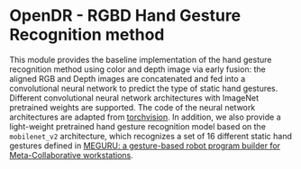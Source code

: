 # OpenDR - RGBD Hand Gesture Recognition method 

This module provides the baseline implementation of the hand gesture recognition method using color and depth image via early fusion: the aligned RGB and Depth images are concatenated and fed into a convolutional neural network to predict the type of static hand gestures. Different convolutional neural network architectures with ImageNet pretrained weights are supported. The code of the neural network architectures are adapted from [torchvision](https://github.com/pytorch/vision). In addition, we also provide a light-weight pretrained hand gesture recognition model based on the `mobilenet_v2` architecture, which recognizes a set of 16 different static hand gestures defined in [MEGURU: a gesture-based robot program builder for Meta-Collaborative workstations](https://www.sciencedirect.com/science/article/abs/pii/S0736584520302957).
